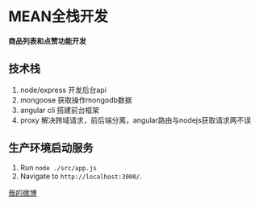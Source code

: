 # MEAN全栈开发
####  商品列表和点赞功能开发

## 技术栈
<ol>
    <li>node/express 开发后台api</li>
    <li>mongoose 获取操作mongodb数据</li>
    <li>angular cli 搭建前台框架</li>
    <li>proxy 解决跨域请求，前后端分离，angular路由与nodejs获取请求两不误</li>
</ol>

## 生产环境启动服务
1. Run `node ./src/app.js` 
2. Navigate to `http://localhost:3000/`.

[我的微博](http://weibo.com/u/3826537889?refer_flag=1001030201_&is_all=1)